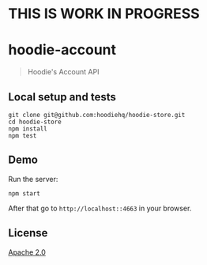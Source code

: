 # THIS IS WORK IN PROGRESS

# hoodie-account

> Hoodie's Account API

## Local setup and tests

```
git clone git@github.com:hoodiehq/hoodie-store.git
cd hoodie-store
npm install
npm test
```

## Demo

Run the server:
```
npm start
```

After that go to `http://localhost::4663` in your browser.

## License

[Apache 2.0](http://www.apache.org/licenses/LICENSE-2.0)
